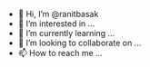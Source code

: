 - 👋 Hi, I’m @ranitbasak
- 👀 I’m interested in ...
- 🌱 I’m currently learning ...
- 💞️ I’m looking to collaborate on ...
- 📫 How to reach me ...

<!---
ranitbasak/ranitbasak is a ✨ special ✨ repository because its `README.md` (this file) appears on your GitHub profile.
You can click the Preview link to take a look at your changes.
--->
